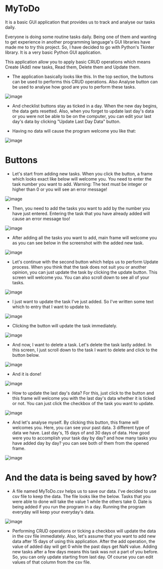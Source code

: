 # MyToDo
It is a basic GUI application that provides us to track and analyse our tasks daily.


Everyone is doing some routine tasks daily. Being one of them and wanting to get experience in another programming language's GUI libraries have made me to try this project. So, I have decided to go with Python's Tkinter library. It is a very basic Python GUI application.

This application allow you to apply basic CRUD operations which means Create (Add) new tasks, Read them, Delete them and Update them.



- The application basically looks like this. In the top section, the buttons can be used to performs this CRUD operations. Also Analyse button can be used to analyse how good are you to perform these tasks.

![image](https://user-images.githubusercontent.com/44292203/202788856-17e0ca24-0477-4995-aba7-7a56ba68e14c.png)

- And checklist buttons stay as ticked in a day. When the new day begins, the data gets resetted. Also, when you forget to update last day's data or you were not be able to be on the computer, you can edit your last day's data by clicking "Update Last Day Data" button.

- Having no data will cause the program welcome you like that:

![image](https://user-images.githubusercontent.com/44292203/202730689-ad32e0c9-5a86-42ff-8ca4-227370ec0af3.png)




# Buttons

- Let's start from adding new tasks. When you click the button, a frame which looks exact like below will welcome you. You need to enter the task number you want to add. Warning: The text must be integer or higher than 0 or you will see an error message!

![image](https://user-images.githubusercontent.com/44292203/202723047-5e8e15ca-0962-4d34-bc33-68e75ec2cc83.png)

- Then, you need to add the tasks you want to add by the number you have just entered. Entering the task that you have already added will cause an error message too!

![image](https://user-images.githubusercontent.com/44292203/202723729-6b48c3e9-9cc4-4be5-934c-da2dc91d4fd3.png)

- After adding all the tasks you want to add, main frame will welcome you as you can see below in the screenshot with the added new task.

![image](https://user-images.githubusercontent.com/44292203/202724180-eed55a40-3bc3-47ce-b99f-55198fa5f927.png)

- Let's continue with the second button which helps us to perform Update process. When you think that the task does not suit you or another opinion, you can just update the task by clicking the update button. This screen will welcome you. You can also scroll down to see all of your tasks.

![image](https://user-images.githubusercontent.com/44292203/202724578-945c4a96-06c2-40cb-ab33-ed877ca5c675.png)

- I just want to update the task I've just added. So I've written some text which to entry that I want to update to.

![image](https://user-images.githubusercontent.com/44292203/202725925-6e9870dc-2084-42bf-81df-03ea05835069.png)

- Clicking the button will update the task immediately.  
 
![image](https://user-images.githubusercontent.com/44292203/202726087-84965d49-9183-49c1-a161-2797907f8612.png)

- And now, I want to delete a task. Let's delete the task lastly added. In this screen, I just scroll down to the task I want to delete and click to the button below.

![image](https://user-images.githubusercontent.com/44292203/202726529-98663759-6d7e-4777-b2cd-05b512e43bb7.png)

- And it is done!

![image](https://user-images.githubusercontent.com/44292203/202726747-748c7368-3a43-4eef-bcac-d76d61b4b98b.png)

- How to update the last day's data? For this, just click to the button and this frame will welcome you with the last day's data whether it is ticked or not. You can just click the checkbox of the task you want to update.

![image](https://user-images.githubusercontent.com/44292203/202726863-02312cdc-9049-4cc7-9a07-83a0919fff50.png)

- And let's analyse myself. By clicking this button, this frame will welcomes you. Here, you can see your past data. 3 different type of data we have. Last day's, 15 days of and 30 days of data. How good were you to accomplish your task day by day? and how many tasks you have added day by day? you can see both of them from the opened frame.

![image](https://user-images.githubusercontent.com/44292203/202727232-b2d86a7f-63ef-496c-9ecf-b60b470ca50d.png)

# And the data is being saved by how?

- A file named MyToDo.csv helps us to save our data. I've decided to use csv file to keep the data. The file looks like the below. Tasks that you were able to done will take the value 1 while the others take 0. Date is being added if you run the program in a day. Running the program everyday will keep your everyday's data.

![image](https://user-images.githubusercontent.com/44292203/202728681-9c27115a-2d92-40ce-9094-0744b7f13484.png)

- Performing CRUD operations or ticking a checkbox will update the data in the csv file immediately. Also, let's assume that you want to add new data after 15 days of using this application. After the add operation, the value of added day will get 0 while the past days get NaN value. Adding new tasks after a few days means this task was not a part of you before. So, you can only update starting from last day. Of course you can edit values of that column from the csv file.

